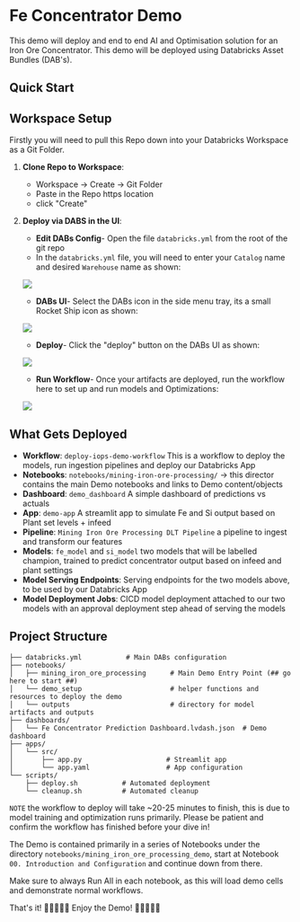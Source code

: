 # Fe Concentrator Demo

This demo will deploy and end to end AI and Optimisation solution for an Iron Ore Concentrator. This demo will be deployed using Databricks Asset Bundles (DAB's). 

## Quick Start

## Workspace Setup

Firstly you will need to pull this Repo down into your Databricks Workspace as a Git Folder. 

1. **Clone Repo to Workspace**:
   - Workspace → Create → Git Folder
   - Paste in the Repo https location
   - click "Create"

2. **Deploy via DABS in the UI**:
   - **Edit DABs Config**- Open the file `databricks.yml` from the root of the git repo
   - In the `databricks.yml` file, you will need to enter your `Catalog` name and desired `Warehouse` name as shown:

   ![](notebooks/demo_setup/images/dabs_edit.png)
   - **DABs UI**- Select the DABs icon in the side menu tray, its a small Rocket Ship icon as shown:

   ![](notebooks/demo_setup/images/dabs_image.png)
   - **Deploy**- Click the "deploy" button on the DABs UI as shown:

   ![](notebooks/demo_setup/images/dabs_deploy.png)
   - **Run Workflow**- Once your artifacts are deployed, run the workflow here to set up and run models and Optimizations:

   ![](notebooks/demo_setup/images/dabs_run_job.png)

## What Gets Deployed

- **Workflow**: `deploy-iops-demo-workflow` This is a workflow to deploy the models, run ingestion pipelines and deploy our Databricks App 
- **Notebooks**: `notebooks/mining-iron-ore-processing/` → this director contains the main Demo notebooks and links to Demo content/objects
- **Dashboard**: `demo_dashboard` A simple dashboard of predictions vs actuals
- **App**: `demo-app` A streamlit app to simulate Fe and Si output based on Plant set levels + infeed
- **Pipeline**: `Mining Iron Ore Processing DLT Pipeline` a pipeline to ingest and transform our features
- **Models**: `fe_model` and `si_model` two models that will be labelled champion, trained to predict concentrator output based on infeed and plant settings 
- **Model Serving Endpoints**: Serving endpoints for the two models above, to be used by our Databricks App 
- **Model Deployment Jobs**: CICD model deployment attached to our two models with an approval deployment step ahead of serving the models 

## Project Structure

```
├── databricks.yml           # Main DABs configuration
├── notebooks/
│   ├── mining_iron_ore_processing      # Main Demo Entry Point (## go here to start ##)
│   └── demo_setup                      # helper functions and resources to deploy the demo
│   └── outputs                         # directory for model artifacts and outputs
├── dashboards/
│   └── Fe Concentrator Prediction Dashboard.lvdash.json  # Demo dashboard
├── apps/
│   └── src/
│       ├── app.py                     # Streamlit app
│       └── app.yaml                   # App configuration
└── scripts/
    ├── deploy.sh           # Automated deployment
    └── cleanup.sh          # Automated cleanup
```

`NOTE` the workflow to deploy will take ~20-25 minutes to finish, this is due to model training and optimization runs primarily. Please be patient and confirm the workflow has finished before your dive in!

The Demo is contained primarily in a series of Notebooks under the directory `notebooks/mining_iron_ore_processing_demo`, start at Notebook `00. Introduction and Configuration` and continue down from there. 

Make sure to always Run All in each notebook, as this will load demo cells and demonstrate normal workflows. 

That's it! 🚀🚀🚀🚀🚀 Enjoy the Demo! 🚀🚀🚀🚀🚀
